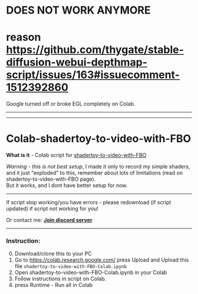 
# DOES NOT WORK ANYMORE

# reason https://github.com/thygate/stable-diffusion-webui-depthmap-script/issues/163#issuecomment-1512392860

Google turned off or broke EGL completely on Colab.

___
___

# Colab-shadertoy-to-video-with-FBO

**What is it** - Colab script for [shadertoy-to-video-with-FBO](https://github.com/danilw/shadertoy-to-video-with-FBO)

*Warning* - *this is not best setup*, I made it only to record my simple shaders, and it just "exploded" to this, remember about lots of limitations (read on shadertoy-to-video-with-FBO page).\
But it works, and I dont have better setup for now.
___

If script stop working/you have errors - please redownload (if script updated) if script not working for you!

Or contact me: [**Join discord server**](https://discord.gg/JKyqWgt)
___

### Instruction:

0. Download/clone this to your PC
1. Go to https://colab.research.google.com/ press Upload and Upload this file `shadertoy-to-video-with-FBO-Colab.ipynb`
2. Open shadertoy-to-video-with-FBO-Colab.ipynb in your Colab
3. Follow instructions in script on Colab.
4. press Runtime - Run all in Colab


